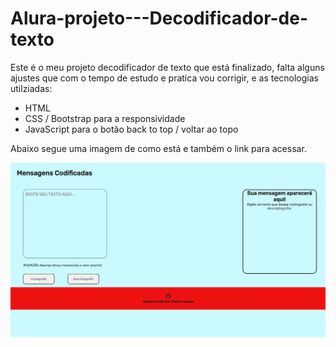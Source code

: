 # Alura-projeto---Decodificador-de-texto

Este é o meu projeto decodificador de texto que está finalizado, falta alguns ajustes que com o tempo de estudo e pratica vou corrigir, e as tecnologias utilziadas:

- HTML
- CSS / Bootstrap para a responsividade
- JavaScript para o botão back to top / voltar ao topo

Abaixo segue uma imagem de como está e também o link para acessar.

<img src="https://github.com/LoLpezz/Alura-projeto---Decodificador-de-texto/blob/main/Decodificador.PNG">
